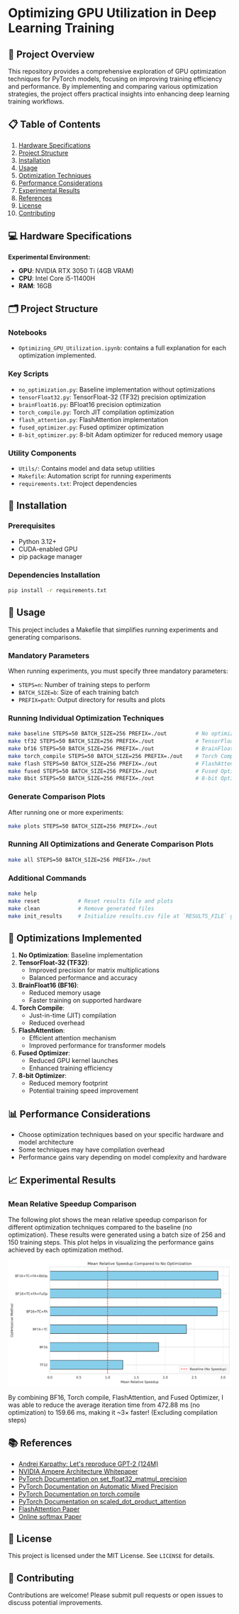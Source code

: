 # Optimizing GPU Utilization in Deep Learning Training

## 🚀 Project Overview

This repository provides a comprehensive exploration of GPU optimization techniques for PyTorch models, focusing on improving training efficiency and performance. By implementing and comparing various optimization strategies, the project offers practical insights into enhancing deep learning training workflows.

## 📋 Table of Contents

1. [Hardware Specifications](#-hardware-specifications)
2. [Project Structure](#-project-structure)
3. [Installation](#-installation)
4. [Usage](#-usage)
5. [Optimization Techniques](#-optimization-techniques)
6. [Performance Considerations](#-performance-considerations)
7. [Experimental Results](#-experimental-results)
8. [References](#-references)
9. [License](#-license)
10. [Contributing](#-contributing)

## 💻 Hardware Specifications

**Experimental Environment:**
- **GPU**: NVIDIA RTX 3050 Ti (4GB VRAM)
- **CPU**: Intel Core i5-11400H
- **RAM**: 16GB

## 🗂 Project Structure

### Notebooks
- `Optimizing_GPU_Utilization.ipynb`: contains a full explanation for each optimization implemented.

### Key Scripts
- `no_optimization.py`: Baseline implementation without optimizations
- `tensorFloat32.py`: TensorFloat-32 (TF32) precision optimization
- `brainFloat16.py`: BFloat16 precision optimization
- `torch_compile.py`: Torch JIT compilation optimization
- `flash_attention.py`: FlashAttention implementation
- `fused_optimizer.py`: Fused optimizer optimization
- `8-bit_optimizer.py`: 8-bit Adam optimizer for reduced memory usage

### Utility Components
- `Utils/`: Contains model and data setup utilities
- `Makefile`: Automation script for running experiments
- `requirements.txt`: Project dependencies

## 🔧 Installation

### Prerequisites
- Python 3.12+
- CUDA-enabled GPU
- pip package manager

### Dependencies Installation
```bash
pip install -r requirements.txt
```

## 🚀 Usage

This project includes a Makefile that simplifies running experiments and generating comparisons.

### Mandatory Parameters
When running experiments, you must specify three mandatory parameters:

- `STEPS=n`: Number of training steps to perform
- `BATCH_SIZE=b`: Size of each training batch
- `PREFIX=path`: Output directory for results and plots

### Running Individual Optimization Techniques
```bash
make baseline STEPS=50 BATCH_SIZE=256 PREFIX=./out         # No optimization
make tf32 STEPS=50 BATCH_SIZE=256 PREFIX=./out             # TensorFloat32
make bf16 STEPS=50 BATCH_SIZE=256 PREFIX=./out             # BrainFloat16
make torch_compile STEPS=50 BATCH_SIZE=256 PREFIX=./out    # Torch Compile
make flash STEPS=50 BATCH_SIZE=256 PREFIX=./out            # FlashAttention
make fused STEPS=50 BATCH_SIZE=256 PREFIX=./out            # Fused Optimizer
make 8bit STEPS=50 BATCH_SIZE=256 PREFIX=./out             # 8-bit Optimizer
```

### Generate Comparison Plots

After running one or more experiments:

```bash
make plots STEPS=50 BATCH_SIZE=256 PREFIX=./out
```

### Running All Optimizations and Generate Comparison Plots
```bash
make all STEPS=50 BATCH_SIZE=256 PREFIX=./out
```

### Additional Commands

```bash
make help
make reset            # Reset results file and plots
make clean            # Remove generated files
make init_results     # Initialize results.csv file at `RESULTS_FILE` given path
```

## 🔬 Optimizations Implemented

1. **No Optimization**: Baseline implementation
2. **TensorFloat-32 (TF32)**: 
   - Improved precision for matrix multiplications
   - Balanced performance and accuracy
3. **BrainFloat16 (BF16)**:
   - Reduced memory usage
   - Faster training on supported hardware
4. **Torch Compile**:
   - Just-in-time (JIT) compilation
   - Reduced overhead
5. **FlashAttention**:
   - Efficient attention mechanism
   - Improved performance for transformer models
6. **Fused Optimizer**:
   - Reduced GPU kernel launches
   - Enhanced training efficiency
7. **8-bit Optimizer**:
   - Reduced memory footprint
   - Potential training speed improvement

## 📊 Performance Considerations

- Choose optimization techniques based on your specific hardware and model architecture
- Some techniques may have compilation overhead
- Performance gains vary depending on model complexity and hardware

## 📈 Experimental Results

### Mean Relative Speedup Comparison

The following plot shows the mean relative speedup comparison for different optimization techniques compared to the baseline (no optimization). These results were generated using a batch size of 256 and 150 training steps. This plot helps in visualizing the performance gains achieved by each optimization method.

![Mean Relative Speedup Comparison](./out/256B_150N_experiment/256B_150N_mean_speedup_comparison.png)

By combining BF16, Torch compile, FlashAttention, and Fused Optimizer, I was able to reduce the average iteration time from 472.88 ms (no optimization) to 159.66 ms, making it ~3× faster! (Excluding compilation steps)

## 📚 References

- [Andrej Karpathy: Let's reproduce GPT-2 (124M)](https://youtu.be/l8pRSuU81PU?si=sBZPAn3O0jxxV0y3)
- [NVIDIA Ampere Architecture Whitepaper](https://images.nvidia.com/aem-dam/en-zz/Solutions/data-center/nvidia-ampere-architecture-whitepaper.pdf)
- [PyTorch Documentation on set_float32_matmul_precision](https://pytorch.org/docs/stable/generated/torch.set_float32_matmul_precision.html)
- [PyTorch Documentation on Automatic Mixed Precision](https://pytorch.org/docs/stable/amp.html)
- [PyTorch Documentation on torch.compile](https://pytorch.org/tutorials/intermediate/torch_compile_tutorial.html)
- [PyTorch Documentation on scaled_dot_product_attention](https://pytorch.org/docs/stable/generated/torch.nn.functional.scaled_dot_product_attention.html)
- [FlashAttention Paper](https://arxiv.org/abs/2205.14135)
- [Online softmax Paper](https://arxiv.org/abs/1805.02867)

## 📄 License

This project is licensed under the MIT License. See `LICENSE` for details.

## 🤝 Contributing

Contributions are welcome! Please submit pull requests or open issues to discuss potential improvements.
